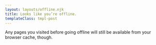 ```yaml
---
layout: layouts/offline.njk
title: Looks like you’re offline.
templateClass: tmpl-post
---
```


Any pages you visited before going offline will still be available from your browser cache, though.